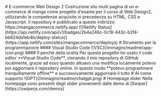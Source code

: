 <!-- style:"
img{
height:20px;
}--!>
# E-commerce Web Design 2
Costruzione sito multi pagina di un e-commerce di manga come progetto d'esame per il corso di Web Design2, utilizzando le competenze acquisite in precedenza su HTML, CSS e Javascript.

Il repository è pubblicato a questo indirizzo: https://mangacommerce.netlify.app/

[![Netlify Status](https://api.netlify.com/api/v1/badges/2b4e246c-0c18-443c-b2f4-bb624da1eb4b/deploy-status)](https://app.netlify.com/sites/mangacommerce/deploys)


# Strumento per la programmazione
#### Visual Studio Code
![VSC](/immagini/readme/app-icon.png)
#### Il perchè della scelta
Per questo progetto ho usato il code editor **Visual Studio Code**, clonando il mio repository di GitHub localmente, grazie ad esso quando attuavo una modifica localmente potevo poi aggiornare il repositery online. In questo modo **potevo programmare tranquillamente offline** e successivamente aggiornare il tutto
# AI come supporto
![GPT](/immagini/readme/chatgpt.png)
# Homepage slider
Nella homepage sono presenti degli slider provenienti dalle demo di [Swiper](https://swiperjs.com/demos)
